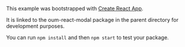 This example was bootstrapped with [Create React App](https://github.com/facebook/create-react-app).

It is linked to the oum-react-modal package in the parent directory for development purposes.

You can run `npm install` and then `npm start` to test your package.
